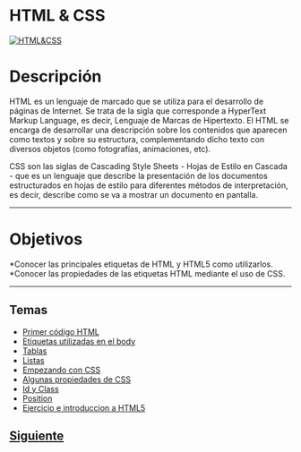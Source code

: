 # **HTML & CSS**  
[![HTML&CSS](http://www.bobbyberberyan.com/wp-content/uploads/2012/03/HTML5CSS3Logos.svg)]()  

# Descripción  
HTML es un lenguaje de marcado que se utiliza para el desarrollo de páginas de Internet. Se trata de la sigla que corresponde a HyperText Markup Language, es decir, Lenguaje de Marcas de Hipertexto.
El HTML se encarga de desarrollar una descripción sobre los contenidos que aparecen como textos y sobre su estructura, complementando dicho texto con diversos objetos (como fotografías, animaciones, etc).

CSS son las siglas de Cascading Style Sheets - Hojas de Estilo en Cascada - que es un lenguaje que describe la presentación de los documentos estructurados en hojas de estilo para diferentes métodos de interpretación, es decir, describe como se va a mostrar un documento en pantalla.


***
# Objetivos  
*Conocer las principales etiquetas de HTML y HTML5 como utilizarlos.
*Conocer las propiedades de las etiquetas HTML mediante el uso de CSS. 


***

## Temas  
* [Primer código HTML](/Taller-HTML-CSS/page1.md)
* [Etiquetas utilizadas en el body](/Taller-HTML-CSS/page2.md)
* [Tablas](/Taller-HTML-CSS/page3.md)
* [Listas](/Taller-HTML-CSS/page4.md)
* [Empezando con CSS](/Taller-HTML-CSS/page5.md)
* [Algunas propiedades de CSS](/Taller-HTML-CSS/page6.md)
* [Id y Class](/Taller-HTML-CSS/page7.md)
* [Position](/Taller-HTML-CSS/page8.md)
* [Ejercicio e introduccion a HTML5](/Taller-HTML-CSS/page9.md)

## [Siguiente](page1.md)
